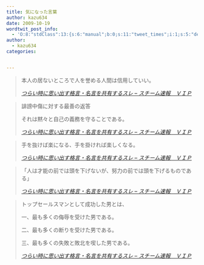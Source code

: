 ```yaml
---
title: 気になった言葉
author: kazu634
date: 2009-10-19
wordtwit_post_info:
  - 'O:8:"stdClass":13:{s:6:"manual";b:0;s:11:"tweet_times";i:1;s:5:"delay";i:0;s:7:"enabled";i:1;s:10:"separation";s:2:"60";s:7:"version";s:3:"3.7";s:14:"tweet_template";b:0;s:6:"status";i:2;s:6:"result";a:0:{}s:13:"tweet_counter";i:2;s:13:"tweet_log_ids";a:1:{i:0;i:4851;}s:9:"hash_tags";a:0:{}s:8:"accounts";a:1:{i:0;s:7:"kazu634";}}'
author:
  - kazu634
categories:


---
```

<div class="section">
<blockquote title="Blogger Alliance | 404 Not Found" cite="http://newsteam.livedoor.biz/archives/51342753.html">
<p>
      本人の居ないところで人を誉める人間は信用していい。
</p>
    
<p>
<cite><a href="http://newsteam.livedoor.biz/archives/51342753.html" onclick="__gaTracker('send', 'event', 'outbound-article', 'http://newsteam.livedoor.biz/archives/51342753.html', 'つらい時に思い出す格言・名言を共有するスレ &#8211; スチーム速報　ＶＩＰ');" target="_blank">つらい時に思い出す格言・名言を共有するスレ &#8211; スチーム速報　ＶＩＰ</a></cite>
</p>
</blockquote>
  
<blockquote title="Blogger Alliance | 404 Not Found" cite="http://newsteam.livedoor.biz/archives/51342753.html">
<p>
      誹謗中傷に対する最善の返答
</p>
    
<p>
      それは黙々と自己の義務を守ることである。
</p>
    
<p>
<cite><a href="http://newsteam.livedoor.biz/archives/51342753.html" onclick="__gaTracker('send', 'event', 'outbound-article', 'http://newsteam.livedoor.biz/archives/51342753.html', 'つらい時に思い出す格言・名言を共有するスレ &#8211; スチーム速報　ＶＩＰ');" target="_blank">つらい時に思い出す格言・名言を共有するスレ &#8211; スチーム速報　ＶＩＰ</a></cite>
</p>
</blockquote>
  
<blockquote title="Blogger Alliance | 404 Not Found" cite="http://newsteam.livedoor.biz/archives/51342753.html">
<p>
      手を抜けば楽になる、手を掛ければ楽しくなる。
</p>
    
<p>
<cite><a href="http://newsteam.livedoor.biz/archives/51342753.html" onclick="__gaTracker('send', 'event', 'outbound-article', 'http://newsteam.livedoor.biz/archives/51342753.html', 'つらい時に思い出す格言・名言を共有するスレ &#8211; スチーム速報　ＶＩＰ');" target="_blank">つらい時に思い出す格言・名言を共有するスレ &#8211; スチーム速報　ＶＩＰ</a></cite>
</p>
</blockquote>
  
<blockquote title="Blogger Alliance | 404 Not Found" cite="http://newsteam.livedoor.biz/archives/51342753.html">
<p>
      「人は才能の前では頭を下げないが、努力の前では頭を下げるものである」
</p>
    
<p>
<cite><a href="http://newsteam.livedoor.biz/archives/51342753.html" onclick="__gaTracker('send', 'event', 'outbound-article', 'http://newsteam.livedoor.biz/archives/51342753.html', 'つらい時に思い出す格言・名言を共有するスレ &#8211; スチーム速報　ＶＩＰ');" target="_blank">つらい時に思い出す格言・名言を共有するスレ &#8211; スチーム速報　ＶＩＰ</a></cite>
</p>
</blockquote>
  
<blockquote title="Blogger Alliance | 404 Not Found" cite="http://newsteam.livedoor.biz/archives/51342753.html">
<p>
      トップセールスマンとして成功した男とは、
</p>
    
<p>
      一、最も多くの侮辱を受けた男である。
</p>
    
<p>
      二、最も多くの断りを受けた男である。
</p>
    
<p>
      三、最も多くの失敗と敗北を喫した男である。
</p>
    
<p>
<cite><a href="http://newsteam.livedoor.biz/archives/51342753.html" onclick="__gaTracker('send', 'event', 'outbound-article', 'http://newsteam.livedoor.biz/archives/51342753.html', 'つらい時に思い出す格言・名言を共有するスレ &#8211; スチーム速報　ＶＩＰ');" target="_blank">つらい時に思い出す格言・名言を共有するスレ &#8211; スチーム速報　ＶＩＰ</a></cite>
</p>
</blockquote>
</div>
